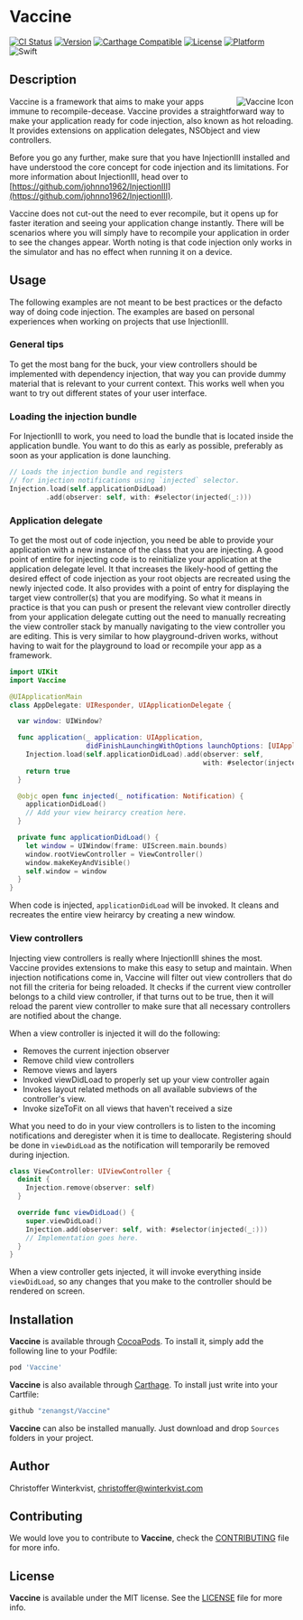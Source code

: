 # Vaccine

[![CI Status](https://travis-ci.org/zenangst/Vaccine.svg?branch=master)](https://travis-ci.org/zenangst/Vaccine)
[![Version](https://img.shields.io/cocoapods/v/Vaccine.svg?style=flat)](http://cocoadocs.org/docsets/Vaccine)
[![Carthage Compatible](https://img.shields.io/badge/Carthage-compatible-4BC51D.svg?style=flat)](https://github.com/Carthage/Carthage)
[![License](https://img.shields.io/cocoapods/l/Vaccine.svg?style=flat)](http://cocoadocs.org/docsets/Vaccine)
[![Platform](https://img.shields.io/cocoapods/p/Vaccine.svg?style=flat)](http://cocoadocs.org/docsets/Vaccine)
![Swift](https://img.shields.io/badge/%20in-swift%204.0-orange.svg)

## Description

<img src="https://github.com/zenangst/Vaccine/blob/master/Images/Family-icon.png?raw=true" alt="Vaccine Icon" align="right" />

Vaccine is a framework that aims to make your apps immune to recompile-decease.  Vaccine provides a straightforward way to make your application ready for code injection, also known as hot reloading. It provides extensions on application delegates, NSObject and view controllers.

Before you go any further, make sure that you have InjectionIII installed and have understood the core concept for code injection and its limitations.
For more information about InjectionIII, head over to [https://github.com/johnno1962/InjectionIII](https://github.com/johnno1962/InjectionIII).

Vaccine does not cut-out the need to ever recompile, but it opens up for faster iteration and seeing your application change instantly. There will be scenarios where you will simply have to recompile your application in order to see the changes appear. Worth noting is that code injection only works in the simulator and has no effect when running it on a device.

## Usage

The following examples are not meant to be best practices or the defacto way of doing code injection. The examples are based on personal experiences when working on projects that use InjectionIII.

### General tips

To get the most bang for the buck, your view controllers should be implemented with dependency injection, that way you can provide dummy material that is relevant to your current context. This works well when you want to try out different states of your user interface.

### Loading the injection bundle

For InjectionIII to work, you need to load the bundle that is located inside the application bundle. You want to do this as early as possible, preferably as soon as your application is done launching.

```swift
// Loads the injection bundle and registers 
// for injection notifications using `injected` selector.
Injection.load(self.applicationDidLoad)
         .add(observer: self, with: #selector(injected(_:)))
```

### Application delegate

To get the most out of code injection, you need be able to provide your application with a new instance of the class that you are injecting. A good point of entire for injecting code is to reinitialize your application at the application delegate level. It that increases the likely-hood of getting the desired effect of code injection as your root objects are recreated using the newly injected code. It also provides with a point of entry for displaying the target view controller(s) that you are modifying. So what it means in practice is that you can push or present the relevant view controller directly from your application delegate cutting out the need to manually recreating the view controller stack by manually navigating to the view controller you are editing. This is very similar to how playground-driven works, without having to wait for the playground to load or recompile your app as a framework.

```swift
import UIKit
import Vaccine

@UIApplicationMain
class AppDelegate: UIResponder, UIApplicationDelegate {

  var window: UIWindow?

  func application(_ application: UIApplication,
                   didFinishLaunchingWithOptions launchOptions: [UIApplicationLaunchOptionsKey: Any]?) -> Bool {
    Injection.load(self.applicationDidLoad).add(observer: self,
                                                with: #selector(injected(_:)))
    return true
  }

  @objc open func injected(_ notification: Notification) {
    applicationDidLoad()
    // Add your view heirarcy creation here.
  }

  private func applicationDidLoad() {
    let window = UIWindow(frame: UIScreen.main.bounds)
    window.rootViewController = ViewController()
    window.makeKeyAndVisible()
    self.window = window
  }
}
```

When code is injected, `applicationDidLoad` will be invoked.
It cleans and recreates the entire view heirarcy by creating a new window.

### View controllers

Injecting view controllers is really where InjectionIII shines the most. Vaccine provides extensions to make this easy to setup and maintain. When injection notifications come in, Vaccine will filter out view controllers that do not fill the criteria for being reloaded. It checks if the current view controller belongs to a child view controller, if that turns out to be true, then it will reload the parent view controller to make sure that all necessary controllers are notified about the change.

When a view controller is injected it will do the following:

- Removes the current injection observer
- Remove child view controllers
- Remove views and layers
- Invoked viewDidLoad to properly set up your view controller again
- Invokes layout related methods on all available subviews of the controller's view.
- Invoke sizeToFit on all views that haven't received a size

What you need to do in your view controllers is to listen to the incoming notifications and deregister when it is time to deallocate. Registering should be done in `viewDidLoad` as the notification will temporarily be removed during injection.

```swift
class ViewController: UIViewController {
  deinit {
    Injection.remove(observer: self)
  }

  override func viewDidLoad() {
    super.viewDidLoad()
    Injection.add(observer: self, with: #selector(injected(_:)))
    // Implementation goes here.
  }
}
```

When a view controller gets injected, it will invoke everything inside `viewDidLoad`,
so any changes that you make to the controller should be rendered on screen.


## Installation

**Vaccine** is available through [CocoaPods](http://cocoapods.org). To install
it, simply add the following line to your Podfile:

```ruby
pod 'Vaccine'
```

**Vaccine** is also available through [Carthage](https://github.com/Carthage/Carthage).
To install just write into your Cartfile:

```ruby
github "zenangst/Vaccine"
```

**Vaccine** can also be installed manually. Just download and drop `Sources` folders in your project.

## Author

Christoffer Winterkvist, christoffer@winterkvist.com

## Contributing

We would love you to contribute to **Vaccine**, check the [CONTRIBUTING](https://github.com/zenangst/Vaccine/blob/master/CONTRIBUTING.md) file for more info.

## License

**Vaccine** is available under the MIT license. See the [LICENSE](https://github.com/zenangst/Vaccine/blob/master/LICENSE.md) file for more info.
